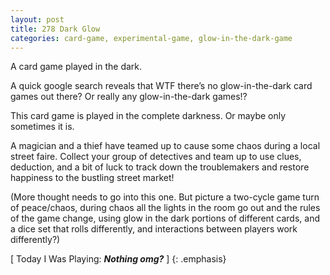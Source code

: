 ```yaml
---
layout: post
title: 278 Dark Glow
categories: card-game, experimental-game, glow-in-the-dark-game
---
```

A card game played in the dark.

A quick google search reveals that WTF there’s no glow-in-the-dark card games out there? Or really any glow-in-the-dark games!?

This card game is played in the complete darkness. Or maybe only sometimes it is.

A magician and a thief have teamed up to cause some chaos during a local street faire. Collect your group of detectives and team up to use clues, deduction, and a bit of luck to track down the troublemakers and restore happiness to the bustling street market!

(More thought needs to go into this one.  But picture a two-cycle game turn of peace/chaos, during chaos all the lights in the room go out and the rules of the game change, using glow in the dark portions of different cards, and a dice set that rolls differently, and interactions between players work differently?)

[ Today I Was Playing: ***Nothing omg?*** ]
{: .emphasis}

